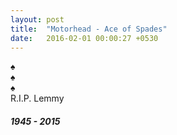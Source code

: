 ```yaml
---
layout: post
title:  "Motorhead - Ace of Spades"
date:   2016-02-01 00:00:27 +0530
---
```


<div class="card">
	<div class="card__front">
		<div class="card__mini-content">&spades;</div>
		<div class="card__main-content">&spades;</div>
		<div class="card__mini-content">&spades;</div>
	</div>
	<div class="card__back">
		<div class="card__back-content">
			R.I.P. Lemmy
			<h5>1945 - 2015</h5>
		</div>
	</div>
</div>